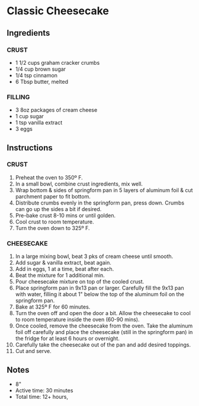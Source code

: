 # Classic Cheesecake

## Ingredients

### CRUST
- 1 1/2 cups graham cracker crumbs
- 1/4 cup brown sugar
- 1/4 tsp cinnamon
- 6 Tbsp butter, melted

### FILLING
- 3 8oz packages of cream cheese
- 1 cup sugar
- 1 tsp vanilla extract
- 3 eggs

## Instructions

### CRUST
1. Preheat the oven to 350º F.
2. In a small bowl, combine crust ingredients, mix well.
3. Wrap bottom & sides of springform pan in 5 layers of aluminum foil & cut parchment paper to fit bottom.
4. Distribute crumbs evenly in the springform pan, press down. Crumbs can go up the sides a bit if desired.
5. Pre-bake crust 8-10 mins or until golden.
6. Cool crust to room temperature.
7. Turn the oven down to 325º F.

### CHEESECAKE
1. In a large mixing bowl, beat 3 pks of cream cheese until smooth.
2. Add sugar & vanilla extract, beat again.
3. Add in eggs, 1 at a time, beat after each.
4. Beat the mixture for 1 additional min.
5. Pour cheesecake mixture on top of the cooled crust.
6. Place springform pan in 9x13 pan or larger. Carefully fill the 9x13 pan with water, filling it about 1" below the top of the aluminum foil on the springform pan.
7. Bake at 325º F for 60 minutes.
8. Turn the oven off and open the door a bit. Allow the cheesecake to cool to room temperature inside the oven (60-90 mins).
9. Once cooled, remove the cheesecake from the oven. Take the aluminum foil off carefully and place the cheesecake (still in the springform pan) in the fridge for at least 6 hours or overnight.
10. Carefully take the cheesecake out of the pan and add desired toppings.
11. Cut and serve.

## Notes
- 8"
- Active time: 30 minutes
- Total time: 12+ hours,